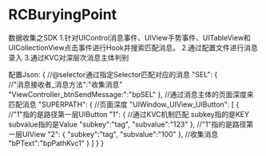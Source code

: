 # RCBuryingPoint
数据收集之SDK
1.针对UIControl消息事件、UIView手势事件、UITableView和UICollectionView点击事件进行Hook并搜索匹配消息。
2.通过配置文件进行消息录入
3.通过KVC对深层次消息主体判别


配置Json:
{
	//@selector通过指定Selector匹配对应的消息 
	"SEL":
	{    
	//"消息接收者_消息方法":"收集消息"
        "ViewController_btnSendMessage:":"bpSEL"
	},
	//通过消息主体的页面深度来匹配消息
	"SUPERPATH":
	{
	//页面深度
		"UIWindow_UIView_UIButton":
		[
			{
				//"1"指的是路径第一层UIButton
				"1":
				{
					//通过KVC机制匹配 subkey指的是KEY subvalue指的是Value
					"subkey":"tag",
					"subvalue":"123"
				},
				//"1"指的是路径第一层UIView
				"2":
				{
					"subkey":"tag",
					"subvalue":"100"
				},
				//收集消息
				"bPText":"bpPathKvc1"
			}
		]
	}
}

